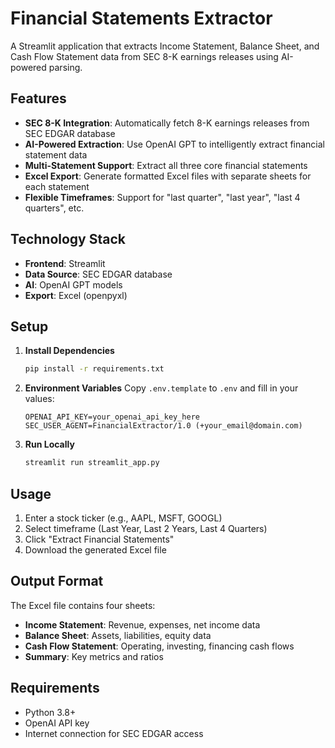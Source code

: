 # Financial Statements Extractor

A Streamlit application that extracts Income Statement, Balance Sheet, and Cash Flow Statement data from SEC 8-K earnings releases using AI-powered parsing.

## Features

- **SEC 8-K Integration**: Automatically fetch 8-K earnings releases from SEC EDGAR database
- **AI-Powered Extraction**: Use OpenAI GPT to intelligently extract financial statement data
- **Multi-Statement Support**: Extract all three core financial statements
- **Excel Export**: Generate formatted Excel files with separate sheets for each statement
- **Flexible Timeframes**: Support for "last quarter", "last year", "last 4 quarters", etc.

## Technology Stack

- **Frontend**: Streamlit
- **Data Source**: SEC EDGAR database
- **AI**: OpenAI GPT models
- **Export**: Excel (openpyxl)

## Setup

1. **Install Dependencies**
   ```bash
   pip install -r requirements.txt
   ```

2. **Environment Variables**
   Copy `.env.template` to `.env` and fill in your values:
   ```
   OPENAI_API_KEY=your_openai_api_key_here
   SEC_USER_AGENT=FinancialExtractor/1.0 (+your_email@domain.com)
   ```

3. **Run Locally**
   ```bash
   streamlit run streamlit_app.py
   ```

## Usage

1. Enter a stock ticker (e.g., AAPL, MSFT, GOOGL)
2. Select timeframe (Last Year, Last 2 Years, Last 4 Quarters)
3. Click "Extract Financial Statements"
4. Download the generated Excel file

## Output Format

The Excel file contains four sheets:
- **Income Statement**: Revenue, expenses, net income data
- **Balance Sheet**: Assets, liabilities, equity data  
- **Cash Flow Statement**: Operating, investing, financing cash flows
- **Summary**: Key metrics and ratios

## Requirements

- Python 3.8+
- OpenAI API key
- Internet connection for SEC EDGAR access
